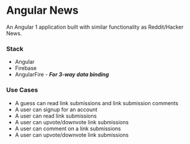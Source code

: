 # Angular News

An Angular 1 application built with similar functionality as Reddit/Hacker News. 

### Stack
- Angular 
- Firebase
- AngularFire - **_For 3-way data binding_**


### Use Cases
- A guess can read link submissions and link submission comments
- A user can signup for an account
- A user can read link submissions
- A user can upvote/downvote link submissions
- A user can comment on a link submissions
- A user can upvote/downvote link submissions
